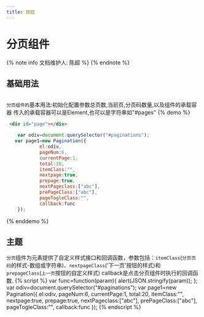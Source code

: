 ```yaml
---
title: 按钮
---
```

<style>
	.paginations,#paginations{
	  overflow:hidden;
	}
	.paginations ul,#paginations ul{
	   padding:0;
	}
</style>
# 分页组件

{% note info 文档维护人: 陈超 %}
{% endnote %}

## 基础用法 
 <div id="paginations"></div>

`分页组件的`基本用法:初始化配置参数总页数,当前页,分页码数量,以及组件的承载容器
  传入的承载容器可以是Element,也可以是字符串如"#pages"
{% demo %}
``` html
 <div id="page"></div>
```
``` js
    var odiv=document.querySelector("#paginations");
   var page1=new Pagination({
			el:odiv,
			pageNum:6,
			currentPage:1,
			total:20,
			itemClass:"",
			nextpage:true,
			prepage:true,
		    nextPageclass:["abc"],
			prePageClass:["abc"],
			pageTogleClass:"",
			callback:func
	});
```
{% enddemo %}

## 主题

`分页`组件为元素提供了自定义样式接口和回调函数，参数包括：`itemClass`(`分页页码`的样式-数组或字符串)、`nextpageClass`('下一页'按钮的样式)和`prepageClass`(`上一页`按钮的自定义样式)
callback是点击分页组件时执行的回调函数.
{% script %}
   var func=function(param){
	        alert(JSON.stringify(param));
	};
  var odiv=document.querySelector("#paginations");
   var page1=new Pagination({
			el:odiv,
			pageNum:6,
			currentPage:1,
			total:20,
			itemClass:"",
			nextpage:true,
			prepage:true,
		    nextPageclass:["abc"],
			prePageClass:["abc"],
			pageTogleClass:"",
			callback:func
	});
{% endscript %}
